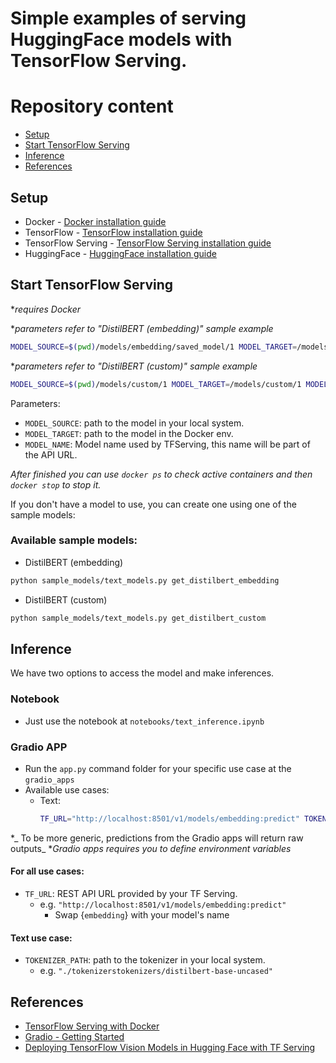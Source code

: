 # Simple examples of serving HuggingFace models with TensorFlow Serving.

# Repository content
- [Setup](#setup)
- [Start TensorFlow Serving](#start-tensorflow-serving)
- [Inference](#inference)
- [References](#references)

## Setup
- Docker - [Docker installation guide](https://help.github.com/en/github/getting-started-with-github/set-up-git)
- TensorFlow - [TensorFlow installation guide](https://www.tensorflow.org/install)
- TensorFlow Serving - [TensorFlow Serving installation guide](https://www.tensorflow.org/tfx/serving/docker)
- HuggingFace - [HuggingFace installation guide](https://huggingface.co/docs/transformers/installation)

## Start TensorFlow Serving
*_requires Docker_

*_parameters refer to "DistilBERT (embedding)" sample example_

```bash
MODEL_SOURCE=$(pwd)/models/embedding/saved_model/1 MODEL_TARGET=/models/embedding/1 MODEL_NAME=embedding sh scripts/start_tf_serving.sh
```

*_parameters refer to "DistilBERT (custom)" sample example_

```bash
MODEL_SOURCE=$(pwd)/models/custom/1 MODEL_TARGET=/models/custom/1 MODEL_NAME=custom sh scripts/start_tf_serving.sh
```
Parameters:
- `MODEL_SOURCE`: path to the model in your local system.
- `MODEL_TARGET`: path to the model in the Docker env.
- `MODEL_NAME`: Model name used by TFServing, this name will be part of the API URL.

_After finished you can use `docker ps` to check active containers and then `docker stop` to stop it._

If you don't have a model to use, you can create one using one of the sample models:

### Available sample models:
- DistilBERT (embedding)
```bash
python sample_models/text_models.py get_distilbert_embedding
```
- DistilBERT (custom)
```bash
python sample_models/text_models.py get_distilbert_custom
```

## Inference
We have two options to access the model and make inferences.

### Notebook
 - Just use the notebook at `notebooks/text_inference.ipynb`

### Gradio APP
- Run the `app.py` command folder for your specific use case at the `gradio_apps`
- Available use cases:
  - Text:
    ```bash
    TF_URL="http://localhost:8501/v1/models/embedding:predict" TOKENIZER_PATH="./tokenizers/distilbert-base-uncased" python gradio_apps/text_app.py
    ```

 *_ To be more generic, predictions from the Gradio apps will return raw outputs_
 *_Gradio apps requires you to define environment variables_
 
 #### For all use cases:
 - `TF_URL`: REST API URL provided by your TF Serving.
   - e.g. `"http://localhost:8501/v1/models/embedding:predict"`
     - Swap {`embedding`} with your model's name
 
 #### Text use case:
 - `TOKENIZER_PATH`: path to the tokenizer in your local system.
   - e.g. `"./tokenizerstokenizers/distilbert-base-uncased"`

## References
- [TensorFlow Serving with Docker](https://www.tensorflow.org/tfx/serving/docker#creating_your_own_serving_image)
- [Gradio - Getting Started](https://gradio.app/getting_started/)
- [Deploying TensorFlow Vision Models in Hugging Face with TF Serving](https://huggingface.co/blog/tf-serving-vision)